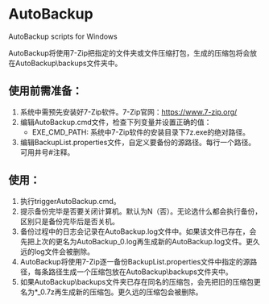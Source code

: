 # AutoBackup
AutoBackup scripts for Windows

AutoBackup将使用7-Zip把指定的文件夹或文件压缩打包，生成的压缩包将会放在AutoBackup\backups文件夹中。

## 使用前需准备：
1. 系统中需预先安装好7-Zip软件。7-Zip官网：https://www.7-zip.org/
1. 编辑AutoBackup.cmd文件，检查下列变量并设置正确的值：
	- EXE_CMD_PATH: 系统中7-Zip软件的安装目录下7z.exe的绝对路径。
1. 编辑BackupList.properties文件，自定义要备份的源路径。每行一个路径。可用井号#注释。

## 使用：
1. 执行triggerAutoBackup.cmd。
1. 提示备份完毕是否要关闭计算机。默认为N（否）。无论选什么都会执行备份，区别只是备份完毕后是否关机。
1. 备份过程中的日志会记录在AutoBackup.log文件中。如果该文件已存在，会先把上次的更名为AutoBackup_0.log再生成新的AutoBackup.log文件。更久远的log文件会被删除。
1. AutoBackup将使用7-Zip逐一备份BackupList.properties文件中指定的源路径，每条路径生成一个压缩包放在AutoBackup\backups文件夹中。
1. 如果AutoBackup\backups文件夹已存在同名的压缩包，会先把旧的压缩包更名为*_0.7z再生成新的压缩包。更久远的压缩包会被删除。
